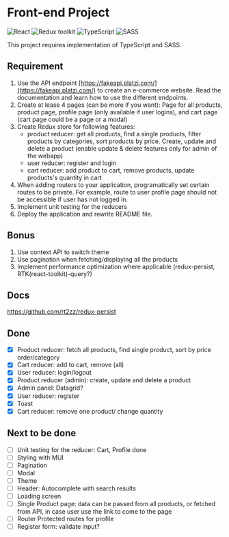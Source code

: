 # Front-end Project

![React](https://img.shields.io/badge/React-v.18-blue)
![Redux toolkit](https://img.shields.io/badge/RTK-v.1-purple)
![TypeScript](https://img.shields.io/badge/TypeScript-v.4-green)
![SASS](https://img.shields.io/badge/SASS-v.1-hotpink)

This project requires implementation of TypeScript and SASS.

## Requirement

1. Use the API endpoint [https://fakeapi.platzi.com/](https://fakeapi.platzi.com/) to create an e-commerce website. Read the documentation and learn how to use the different endpoints.
2. Create at lease 4 pages (can be more if you want): Page for all products, product page,
   profile page (only available if user logins), and cart page (cart page could be a page or a modal)
3. Create Redux store for following features:
   - product reducer: get all products, find a single products, filter products by
     categories, sort products by price. Create, update and delete a product (enable update & delete features only for admin of the webapp)
   - user reducer: register and login
   - cart reducer: add product to cart, remove products, update products's quantity in cart
4. When adding routers to your application, programatically set certain routes to be private. For example, route to user profile page should not be accessible if user has not logged in.
5. Implement unit testing for the reducers
6. Deploy the application and rewrite README file.

## Bonus

1. Use context API to switch theme
2. Use pagination when fetching/displaying all the products
3. Implement performance optimization where applicable (redux-persist, RTK(react-toolkit)-query?)

## Docs

https://github.com/rt2zz/redux-persist

## Done

- [x] Product reducer: fetch all products, find single product, sort by price order/category
- [x] Cart reducer: add to cart, remove (all)
- [x] User reducer: login/logout
- [x] Product reducer (admin): create, update and delete a product
- [x] Admin panel: Datagrid?
- [x] User reducer: register
- [x] Toast
- [x] Cart reducer: remove one product/ change quantity

## Next to be done

- [ ] Unit testing for the reducer: Cart, Profile done
- [ ] Styling with MUI
- [ ] Pagination
- [ ] Modal
- [ ] Theme
- [ ] Header: Autocomplete with search results
- [ ] Loading screen
- [ ] Single Product page: data can be passed from all products, or fetched from API, in case user use the link to come to the page
- [ ] Router Protected routes for profile
- [ ] Register form: validate input?
